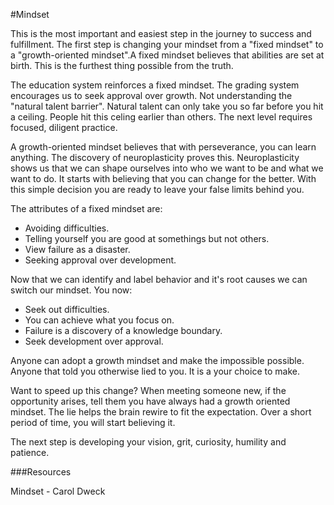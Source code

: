 #Mindset

This is the most important and easiest step in the journey to success and fulfillment. The first step is changing your mindset from a "fixed mindset" to a "growth-oriented mindset".A fixed mindset believes that abilities are set at birth. This is the furthest thing possible from the truth.

The education system reinforces a fixed mindset. The grading system encourages us to seek approval over growth. Not understanding the "natural talent barrier". Natural talent can only take you so far before you hit a ceiling. People hit this celing earlier than others. The next level requires focused, diligent practice.

A growth-oriented mindset believes that with perseverance, you can learn anything. The discovery of neuroplasticity proves this. Neuroplasticity shows us that we can shape ourselves into who we want to be and what we want to do. It starts with believing  that you can change for the better. With this simple decision you are ready to leave your false limits behind you.

The attributes of a fixed mindset are:
 * Avoiding difficulties.
 * Telling yourself you are good at somethings but not others.
 * View failure as a disaster.
 * Seeking approval over development.

Now that we can identify and label behavior and it's root causes we can switch our mindset. You now:

 * Seek out difficulties.
 * You can achieve what you focus on.
 * Failure is a discovery of a knowledge boundary.
 * Seek development over approval.

Anyone can adopt a growth mindset and make the impossible possible. Anyone that told you otherwise lied to you. It is a your choice to make.

Want to speed up this change? When meeting someone new, if the opportunity arises, tell them you have always had a growth oriented mindset. The lie helps the brain rewire to fit the expectation. Over a short period of time, you will start believing it.

The next step is developing your vision, grit, curiosity, humility and patience.

###Resources

Mindset - Carol Dweck


